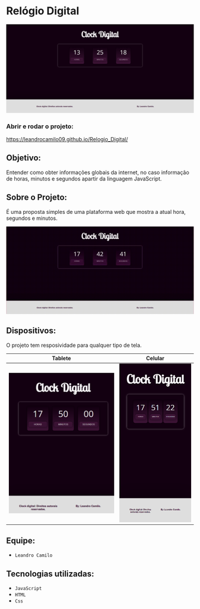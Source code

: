 # Relógio Digital

<img src="./img/Clock_Digital.png">

### Abrir e rodar o projeto:

https://leandrocamilo09.github.io/Relogio_Digital/

## Objetivo:

Entender como obter informações globais da internet, no caso informação de horas, minutos e segundos apartir da linguagem JavaScript.

## Sobre o Projeto:

É uma proposta simples de uma plataforma web que mostra a atual hora, segundos e minutos.

<img src="./img/Pagina.gif">

## Dispositivos:

O projeto tem resposividade para qualquer tipo de tela.<br>

|            Tablete            |            Celular            |
| :---------------------------: | :---------------------------: |
| <img src="./img/tablete.png"> | <img src="./img/CELULAR.png"> |

## Equipe:

- `Leandro Camilo`

## Tecnologias utilizadas:

- `JavaScript`
- `HTML`
- `Css`
